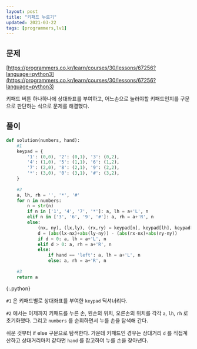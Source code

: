 ```yaml
---
layout: post
title: "키패드 누르기"
updated: 2021-03-22
tags: [programmers,lv1]
---
```


## 문제

[https://programmers.co.kr/learn/courses/30/lessons/67256?language=python3](https://programmers.co.kr/learn/courses/30/lessons/67256?language=python3)

키패드 버튼 하나하나에 상대좌표를 부여하고, 어느손으로 눌러야할 키패드인지를 구문으로 판단하는 식으로 문제를 해결했다.

## 풀이

```py
def solution(numbers, hand):
    #1
    keypad = {
        '1': (0,0), '2': (0,1), '3': (0,2),
        '4': (1,0), '5': (1,1), '6': (1,2),
        '7': (2,0), '8': (2,1), '9': (2,2),
        '*': (3,0), '0': (3,1), '#': (3,2),
    }
    
    #2
    a, lh, rh = '', '*', '#'
    for n in numbers:
        n = str(n)
        if n in ['1', '4', '7', '*']: a, lh = a+'L', n
        elif n in ['3', '6', '9', '#']: a, rh = a+'R', n
        else:
            (nx, ny), (lx,ly), (rx,ry) = keypad[n], keypad[lh], keypad[rh]
            d = (abs(lx-nx)+abs(ly-ny)) - (abs(rx-nx)+abs(ry-ny))
            if d < 0: a, lh = a+'L', n
            elif d > 0: a, rh = a+'R', n
            else:
                if hand == 'left': a, lh = a+'L', n
                else: a, rh = a+'R', n
                    
    #3
    return a
```
{:.python}

`#1` 은 키패드별로 상대좌표를 부여한 `keypad` 딕셔너리다.

`#2` 에서는 이제까지 키패드를 누른 손, 왼손의 위치, 오른손의 위치를 각각 `a`, `lh`, `rh` 로 초기화했다. 그리고 `numbers` 를 순회하면서 누를 손을 탐색해 간다.

쉬운 것부터 if else 구문으로 탐색한다. 가운데 키패드인 경우는 상대거리 `d` 를 직접계산하고 상대거리마저 같다면 `hand` 를 참고하여 누를 손을 찾아낸다.